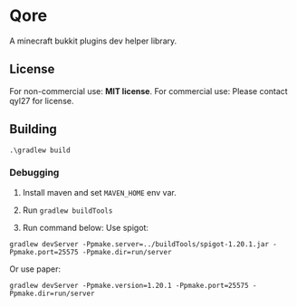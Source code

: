 # Qore
A minecraft bukkit plugins dev helper library.

## License
For non-commercial use: **MIT license**.
For commercial use: Please contact qyl27 for license.

## Building
```shell
.\gradlew build
```

### Debugging
1. Install maven and set `MAVEN_HOME` env var.
2. Run `gradlew buildTools`

3. Run command below:
Use spigot: 
```
gradlew devServer -Ppmake.server=../buildTools/spigot-1.20.1.jar -Ppmake.port=25575 -Ppmake.dir=run/server
```
Or use paper:
```
gradlew devServer -Ppmake.version=1.20.1 -Ppmake.port=25575 -Ppmake.dir=run/server
```